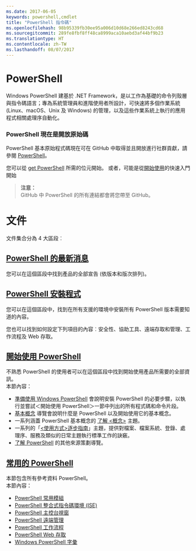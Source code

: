 ```yaml
---
ms.date: 2017-06-05
keywords: powershell,cmdlet
title: "PowerShell 指令碼"
ms.openlocfilehash: 98b95339fb30ee95a006d10d68e266ed8243cd68
ms.sourcegitcommit: 289fe8fbf8ff48ca8999aca10aebd3af44bf9b23
ms.translationtype: HT
ms.contentlocale: zh-TW
ms.lasthandoff: 08/07/2017
---
```

#  <a name="powershell"></a>PowerShell

Windows PowerShell 建基於 .NET Framework，是以工作為基礎的命令列殼層與指令碼語言；專為系統管理員和進階使用者所設計，可快速將多個作業系統 (Linux、macOS、Unix 及 Windows) 的管理，以及這些作業系統上執行的應用程式相關處理序自動化。

###  <a name="powershell-is-now-open-source"></a>PowerShell 現在是開放原始碼

PowerShell 基本原始程式碼現在可在 GitHub 中取得並且開放進行社群貢獻，請參閱 [PowerShell](https://github.com/powershell/powershell)。

您可以從 [get PowerShell](https://github.com/PowerShell/PowerShell#get-powershell) 所需的位元開始。
或者，可能是從[開始使用](https://github.com/PowerShell/PowerShell/blob/master/docs/learning-powershell)的快速入門開始

>  **注意：**  
>  GitHub 中 PowerShell 的所有連結都會將您帶至 GitHub。

#  <a name="documentation"></a>文件

文件集合分為 4 大區段︰

##  <a name="whats-new-with-powershellwhats-newwhat-s-new-with-powershellmd"></a>[PowerShell 的最新消息](whats-new/What-s-New-With-PowerShell.md)
您可以在這個區段中找到產品的全部宣告 (依版本和版次排列)。

##  <a name="powershell-setupsetupsetup-referencemd"></a>[PowerShell 安裝程式](setup/setup-reference.md)
您可以在這個區段中，找到在所有支援的環境中安裝所有 PowerShell 版本需要知道的內容。  

您也可以找到如何設定下列項目的內容︰安全性、協助工具、遠端存取和管理、工作流程及 Web 存取。

##  <a name="getting-started-with-powershellgetting-startedgetting-started-with-windows-powershellmd"></a>[開始使用 PowerShell](getting-started/Getting-Started-with-Windows-PowerShell.md)
不熟悉 PowerShell 的使用者可以在這個區段中找到開始使用產品所需要的全部資訊。  
本節內容：
-   [準備使用 Windows PowerShell](getting-started/Getting-Ready-to-Use-Windows-PowerShell.md) 會說明安裝 PowerShell 的必要步驟，以執行並嘗試＜開始使用 PowerShell＞一節中列出的所有程式碼和命令片段。
-  [基本概念](getting-started/fundamental-concepts.md) 導覽會說明什麼是 PowerShell 以及開始使用它的基本概念。
-  一系列涵蓋 PowerShell 基本概念的 [了解 &lt;概念&gt;](getting-started/understanding-concepts-reference.md) 主題。
-  一系列的「[&lt;使用方式&gt;逐步指南](getting-started/cookbooks/basic-cookbooks-reference.md)」主題，提供對檔案、檔案系統、登錄、處理序、服務及類似的日常主題執行標準工作的訣竅。
-  [了解 PowerShell](getting-started/more-powershell-learning.md) 的其他來源策劃導覽。

##  <a name="common-powershellcore-powershellcore-powershellmd"></a>[常用的 PowerShell](core-powershell/core-powershell.md)
本節包含所有參考資料 PowerShell。  
本節內容：
-  [PowerShell 常用模組](core-powershell/core-modules.md)
-  [PowerShell 整合式指令碼環境 \(ISE\)](core-powershell/ise-guide.md)
-  [PowerShell 主控台視窗](core-powershell/console-guide.md)
-  [PowerShell 遠端管理](core-powershell/Running-Remote-Commands.md)
-  [PowerShell 工作流程](core-powershell/workflows-guide.md)
-  [PowerShell Web 存取](core-powershell/web-access.md)
-  [Windows PowerShell 字彙](Windows-PowerShell-Glossary.md)

